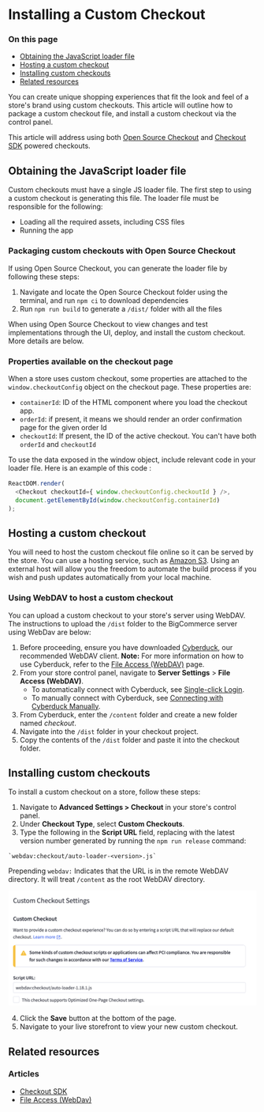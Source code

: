 # Installing a Custom Checkout

<div class="otp" id="no-index">


### On this page

- [Obtaining the JavaScript loader file](#obtaining-the-javascript-loader-file)
- [Hosting a custom checkout](#hosting-a-custom-checkout)
- [Installing custom checkouts](#installing-custom-checkouts)
- [Related resources](#related-resources)

</div>

You can create unique shopping experiences that fit the look and feel of a store's brand using custom checkouts. This article will outline how to package a custom checkout file, and install a custom checkout via the control panel.

This article will address using both [Open Source Checkout](https://github.com/bigcommerce/checkout-js) and [Checkout SDK](https://github.com/bigcommerce/checkout-sdk-js) powered checkouts.

## Obtaining the JavaScript loader file
Custom checkouts must have a single JS loader file. The first step to using a custom checkout is generating this file. The loader file must be responsible for the following:

* Loading all the required assets, including CSS files
* Running the app

### Packaging custom checkouts with Open Source Checkout

If using Open Source Checkout, you can generate the loader file by following these steps:

1. Navigate and locate the Open Source Checkout folder using the terminal, and run `npm ci` to download dependencies
2. Run `npm run build` to generate a `/dist/` folder with all the files

When using Open Source Checkout to view changes and test implementations through the UI, deploy, and install the custom checkout. More details are below.

### Properties available on the checkout page
When a store uses custom checkout, some properties are attached to the `window.checkoutConfig` object on the checkout page. These properties are:

* `containerId`: ID of the HTML component where you load the checkout app.
* `orderId`: if present, it means we should render an order confirmation page for the given order Id
* `checkoutId`: If present, the ID of the active checkout. You can't have both `orderId` and `checkoutId`

To use the data exposed in the window object, include relevant code in your loader file. Here is an example of this code :

```js
ReactDOM.render(
  <Checkout checkoutId={ window.checkoutConfig.checkoutId } />,
  document.getElementById(window.checkoutConfig.containerId)
);
```

## Hosting a custom checkout

You will need to host the custom checkout file online so it can be served by the store. You can use a hosting service, such as [Amazon S3](https://aws.amazon.com/s3/). Using an external host will allow you the freedom to automate the build process if you wish and push updates automatically from your local machine.

### Using WebDAV to host a custom checkout

You can upload a custom checkout to your store's server using WebDAV. The instructions to upload the `/dist` folder to the BigCommerce server using WebDav are below:

1. Before proceeding, ensure you have downloaded [Cyberduck](https://cyberduck.io/), our recommended WebDAV client.
**Note:**  For more information on how to use Cyberduck, refer to the [File Access (WebDAV)](https://support.bigcommerce.com/s/article/File-Access-WebDAV) page.
2. From your store control panel, navigate to **Server Settings** > **File Access (WebDAV)**.
    - To automatically connect with Cyberduck, see [Single-click Login](https://support.bigcommerce.com/s/article/File-Access-WebDAV#login).
    - To manually connect with Cyberduck, see [Connecting with Cyberduck Manually](https://support.bigcommerce.com/s/article/File-Access-WebDAV#manual).
3. From Cyberduck, enter the `/content` folder and create a new folder named *checkout*.
4. Navigate into the `/dist` folder in your checkout project.
5. Copy the contents of the `/dist` folder and paste it into the checkout folder.

## Installing custom checkouts  

To install a custom checkout on a store, follow these steps:

1. Navigate to **Advanced Settings > Checkout** in your store's control panel.
2. Under **Checkout Type**, select **Custom Checkouts**.
3. Type the following in the **Script URL** field, replacing <version> with the latest version number generated by running the `npm run release` command:
  ```
  `webdav:checkout/auto-loader-<version>.js`
  ```
  Prepending `webdav:` Indicates that the URL is in the remote WebDAV directory. It will treat `/content` as the root WebDAV directory.
  
  ![custom-checkout-01](https://raw.githubusercontent.com/bigcommerce/dev-docs/master/assets/images/custom-checkout-01.png "Custom Checkout")
 
4. Click the **Save** button at the bottom of the page.
5. Navigate to your live storefront to view your new custom checkout.

## Related resources

### Articles
- [Checkout SDK](https://developer.bigcommerce.com/stencil-docs/customizing-checkout/checkout-sdk)
- [File Access (WebDav)](https://support.bigcommerce.com/s/article/File-Access-WebDAV)

